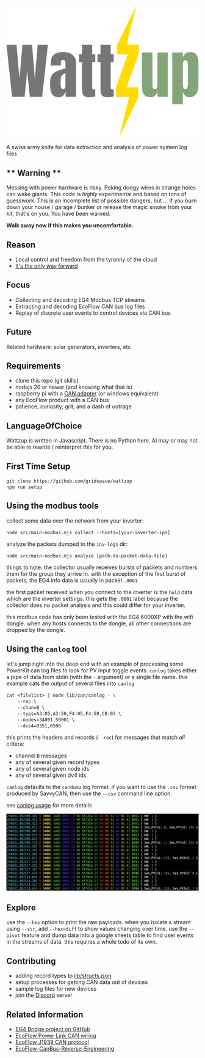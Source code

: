 ![WattZup](./docs/wattzup.svg)

A swiss army knife for data extraction and analysis of power system log files

## ** Warning **

Messing with power hardware is risky.
Poking dodgy wires in strange holes can wake giants.
This code is *highly* experimental and based on tons of guesswork.
This is an incomplete list of possible dangers, but ...
If you burn down your house / garage / bunker or release the magic smoke from your kit, that's on you.
You have been warned.

**Walk away now if this makes you uncomfortable.**

## Reason

* Local control and freedom from the tyranny of the cloud
* [It's the only way forward](https://forum.grid.space/t/ecoflow-powerkit-canbus-hack/2457/1)

## Focus

* Collecting and decoding EG4 Modbus TCP streams
* Extracting and decoding EcoFlow CAN bus log files
* Replay of discrete user events to control devices via CAN bus

## Future

Related hardware: solar generators, inverters, etc

## Requirements

* clone this repo (git skills)
* nodejs 20 or newer (and knowing what that is)
* raspberry pi with a [CAN adapter](https://www.amazon.com/dp/B08942X9QB) (or windows equivalent)
* any EcoFlow product with a CAN bus
* patience, curiosity, grit, and a dash of outrage

## LanguageOfChoice

Wattzup is written in Javascript. There is no Python here. AI may or may not
be able to rewrite / reinterpret this for you.

## First Time Setup

```
git clone https://github.com/gridspace/wattzup
npm run setup
```

## Using the modbus tools

collect some data over the network from your inverter:
```
node src/main-modbus.mjs collect --hosts=[your-inverter-ips]
```

analyze the packets dumped to the `inv-logs` dir:
```
node src/main-modbus.mjs analyze [path-to-packet-data-file]
```

things to note. the collector usually receives bursts of packets and
numbers them for the group they arrive in. with the exception of the first
burst of packets, the EG4 info data is usually in packet `.0001`

the first packet received when you connect to the inverter is the `hold` data
which are the inverter settings. this gets the `.0001` label because the
collector does no packet analysis and this could differ for your inverter.

this modbus code has only been tested with the EG4 6000XP with the wifi dongle.
when any hosts connects to the dongle, all other connections are dropped by the dongle.


## Using the `canlog` tool

let's jump right into the deep end with an example of processing some PowerKit can log files to look for PV input toggle events. `canlog` takes either a pipe of data from stdin (with the `-` argument) or a single file name. this example cats the output of several files into `canlog`

```
cat <filelist> | node lib/can/canlog - \
    --rec \
    --chan=B \
    --typs=A3:05,A3:50,F4:05,F4:50,CB:03 \
    --nodes=34001,50001 \
    --dvs4=0351,0506
```

this prints the headers and records (`--rec`) for messages that match *all* critera:
* channel `B` messages
* any of several given record types
* any of several given node ids
* any of several given dv4 ids

`canlog` defaults to the `candump` log format. if you want to use the `.csv` format produced by SavvyCAN, then use the `--csv` command line option.

see [canlog usage](./docs/canlog-usage.md) for more details

![canlog example output](./docs/canlog-example.png)

## Explore

use the `--hex` option to print the raw payloads.
when you isolate a stream using `--str`, add `--hex=diff` to show values changing over time.
use the `--pivot` feature and dump data into a google sheets table to find user events in the streams of data. this requires a whole todo of its own.

## Contributing

* adding record types to [lib/structs.json](lib/structs.json)
* setup processes for getting CAN data out of devices
* sample log files for new devices
* join the [Discord](https://discord.gg/CCrNc8akyF) server

## Related Information

* [EG4 Bridge project on GitHub](https://github.com/jaredmauch/eg4-bridge)
* [EcoFlow Power Link CAN wiring](https://manuals.ecoflow.com/us/product/power-link?lang=en_US)
* [EcoFlow J1939 CAN protocol](https://websiteoss.ecoflow.com/cms/upload/2024/11/13/EcoFlow%20J1939%20Protocol_V1.02_20241112_1731460673096.pdf)
* [EcoFlow-CanBus-Reverse-Engineering](https://github.com/bulldog5046/EcoFlow-CanBus-Reverse-Engineering)
